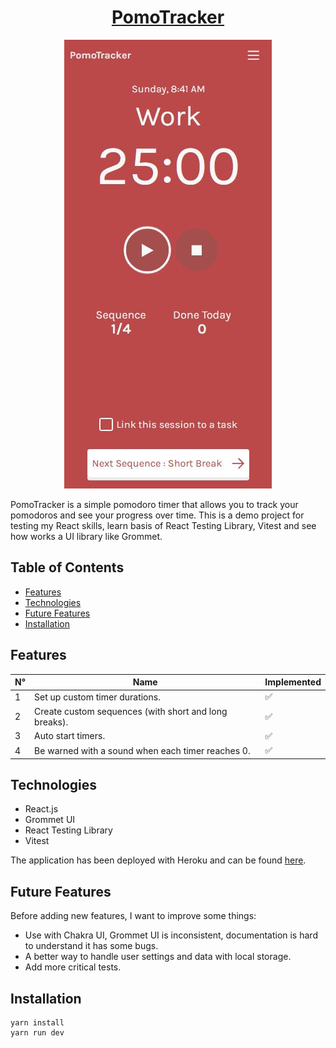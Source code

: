 
<h1 align="center"><a href="https://image-uploader.bashlor.software/">PomoTracker</a></h1>

<p align="center"><img src="https://raw.githubusercontent.com/bashlor/pomo-tracker/main/pomotracker.jpg?token=GHSAT0AAAAAAB6RSEOMXAQXXMBOHUUKP24YZDJ66YA"></img></p>

PomoTracker is a simple pomodoro timer that allows you to track your pomodoros and see your progress over time.
This is a demo project for testing my React skills, learn basis of React Testing Library, Vitest and see how works a UI library like Grommet.


## Table of Contents

- [Features](#features)
- [Technologies](#technologies)
- [Future Features](#future-features)
- [Installation](#installation)

## Features

| N° | Name                                                  | Implemented |
|----|-------------------------------------------------------|-------------|
| 1  | Set up custom timer durations.                        | ✅           |
| 2  | Create custom sequences (with short and long breaks). | ✅           |
| 3  | Auto start timers.                                    | ✅           |
| 4  | Be warned with a sound when each timer reaches 0.     | ✅           |

## Technologies

- React.js
- Grommet UI
- React Testing Library
- Vitest

The application has been deployed with Heroku and can be found [here](https://pomo-tracker.herokuapp.com/).

## Future Features

Before adding new features, I want to improve some things:
- Use with Chakra UI, Grommet UI is inconsistent, documentation is hard to understand it has some bugs.
- A better way to handle user settings and data with local storage.
- Add more critical tests.

## Installation

```console
yarn install
yarn run dev
```

